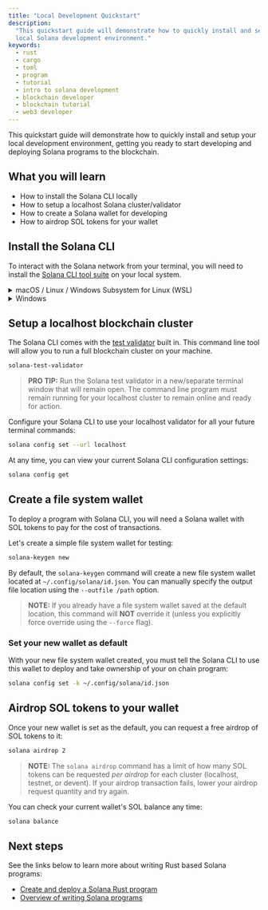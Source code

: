 ```yaml
---
title: "Local Development Quickstart"
description:
  "This quickstart guide will demonstrate how to quickly install and setup your
  local Solana development environment."
keywords:
  - rust
  - cargo
  - toml
  - program
  - tutorial
  - intro to solana development
  - blockchain developer
  - blockchain tutorial
  - web3 developer
---
```


This quickstart guide will demonstrate how to quickly install and setup your
local development environment, getting you ready to start developing and
deploying Solana programs to the blockchain.

## What you will learn

- How to install the Solana CLI locally
- How to setup a localhost Solana cluster/validator
- How to create a Solana wallet for developing
- How to airdrop SOL tokens for your wallet

## Install the Solana CLI

To interact with the Solana network from your terminal, you will need to install
the [Solana CLI tool suite](./../cli/install-solana-cli-tools) on your local
system.

<details>
<summary>macOS / Linux / Windows Subsystem for Linux (WSL)</summary>
Open your favourite terminal application and install the CLI by running:

```bash
sh -c "$(curl -sSfL https://release.solana.com/stable/install)"
```

Depending on your system, the end of the installer messaging may prompt you to

```bash
Please update your PATH environment variable to include the solana programs:
```

If you get the above message, copy and paste the recommended command below it to
update `PATH`

Confirm you have the desired version of `solana` installed by running:

```bash
solana --version
```

After a successful install, `solana-install update` may be used to easily update
the Solana software to a newer version at any time.

</details>

<details>
<summary>Windows</summary>

:::caution [WSL](https://learn.microsoft.com/en-us/windows/wsl/install) is the
recommended environment for Windows users. :::

- Open a Command Prompt (`cmd.exe`) as an Administrator

  - Search for Command Prompt in the Windows search bar. When the Command Prompt
    app appears, right-click and select “Open as Administrator”. If you are
    prompted by a pop-up window asking “Do you want to allow this app to make
    changes to your device?”, click Yes.

- Copy and paste the following command, then press Enter to download the Solana
  installer into a temporary directory:

```bash
cmd /c "curl https://release.solana.com/stable/solana-install-init-x86_64-pc-windows-msvc.exe --output C:\solana-install-tmp\solana-install-init.exe --create-dirs"
```

- Copy and paste the following command, then press Enter to install the latest
  version of Solana. If you see a security pop-up by your system, please select
  to allow the program to run.

```bash
C:\solana-install-tmp\solana-install-init.exe stable
```

- When the installer is finished, press Enter.

- Close the command prompt window and re-open a new command prompt window as a
  normal user
- Confirm you have the desired version of `solana` installed by entering:

```bash
solana --version
```

After a successful install, `solana-install update` may be used to easily update
the Solana software to a newer version at any time.

</details>

## Setup a localhost blockchain cluster

The Solana CLI comes with the
[test validator](./../developing/test-validator.md) built in. This command line
tool will allow you to run a full blockchain cluster on your machine.

```bash
solana-test-validator
```

> **PRO TIP:** Run the Solana test validator in a new/separate terminal window
> that will remain open. The command line program must remain running for your
> localhost cluster to remain online and ready for action.

Configure your Solana CLI to use your localhost validator for all your future
terminal commands:

```bash
solana config set --url localhost
```

At any time, you can view your current Solana CLI configuration settings:

```bash
solana config get
```

## Create a file system wallet

To deploy a program with Solana CLI, you will need a Solana wallet with SOL
tokens to pay for the cost of transactions.

Let's create a simple file system wallet for testing:

```bash
solana-keygen new
```

By default, the `solana-keygen` command will create a new file system wallet
located at `~/.config/solana/id.json`. You can manually specify the output file
location using the `--outfile /path` option.

> **NOTE:** If you already have a file system wallet saved at the default
> location, this command will **NOT** override it (unless you explicitly force
> override using the `--force` flag).

### Set your new wallet as default

With your new file system wallet created, you must tell the Solana CLI to use
this wallet to deploy and take ownership of your on chain program:

```bash
solana config set -k ~/.config/solana/id.json
```

## Airdrop SOL tokens to your wallet

Once your new wallet is set as the default, you can request a free airdrop of
SOL tokens to it:

```bash
solana airdrop 2
```

> **NOTE:** The `solana airdrop` command has a limit of how many SOL tokens can
> be requested _per airdrop_ for each cluster (localhost, testnet, or devent).
> If your airdrop transaction fails, lower your airdrop request quantity and try
> again.

You can check your current wallet's SOL balance any time:

```bash
solana balance
```

## Next steps

See the links below to learn more about writing Rust based Solana programs:

- [Create and deploy a Solana Rust program](./rust.md)
- [Overview of writing Solana programs](../developing/on-chain-programs/overview)
